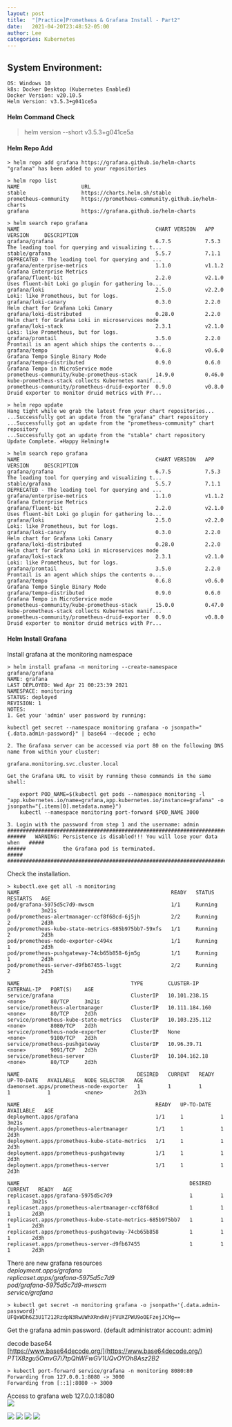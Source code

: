```yaml
---
layout: post
title:  "[Practice]Prometheus & Grafana Install - Part2"
date:   2021-04-20T23:48:52-05:00
author: Lee
categories: Kubernetes
---
```


## System Environment:
    OS: Windows 10 
    k8s: Docker Desktop (Kubernetes Enabled)
    Docker Version: v20.10.5
    Helm Version: v3.5.3+g041ce5a



#### Helm Command Check 
   > helm version --short
	v3.5.3+g041ce5a

#### Helm Repo Add 
    > helm repo add grafana https://grafana.github.io/helm-charts
    "grafana" has been added to your repositories

    > helm repo list
    NAME                    URL
    stable                  https://charts.helm.sh/stable
    prometheus-community    https://prometheus-community.github.io/helm-charts
    grafana                 https://grafana.github.io/helm-charts

    > helm search repo grafana
    NAME                                            CHART VERSION   APP VERSION     DESCRIPTION
    grafana/grafana                                 6.7.5           7.5.3           The leading tool for querying and visualizing t...
    stable/grafana                                  5.5.7           7.1.1           DEPRECATED - The leading tool for querying and ...
    grafana/enterprise-metrics                      1.1.0           v1.1.2          Grafana Enterprise Metrics
    grafana/fluent-bit                              2.2.0           v2.1.0          Uses fluent-bit Loki go plugin for gathering lo...
    grafana/loki                                    2.5.0           v2.2.0          Loki: like Prometheus, but for logs.
    grafana/loki-canary                             0.3.0           2.2.0           Helm chart for Grafana Loki Canary
    grafana/loki-distributed                        0.28.0          2.2.0           Helm chart for Grafana Loki in microservices mode
    grafana/loki-stack                              2.3.1           v2.1.0          Loki: like Prometheus, but for logs.
    grafana/promtail                                3.5.0           2.2.0           Promtail is an agent which ships the contents o...
    grafana/tempo                                   0.6.8           v0.6.0          Grafana Tempo Single Binary Mode
    grafana/tempo-distributed                       0.9.0           0.6.0           Grafana Tempo in MicroService mode
    prometheus-community/kube-prometheus-stack      14.9.0          0.46.0          kube-prometheus-stack collects Kubernetes manif...
    prometheus-community/prometheus-druid-exporter  0.9.0           v0.8.0          Druid exporter to monitor druid metrics with Pr...

    > helm repo update
    Hang tight while we grab the latest from your chart repositories...
    ...Successfully got an update from the "grafana" chart repository
    ...Successfully got an update from the "prometheus-community" chart repository
    ...Successfully got an update from the "stable" chart repository
    Update Complete. ⎈Happy Helming!⎈
    
    > helm search repo grafana
    NAME                                            CHART VERSION   APP VERSION     DESCRIPTION
    grafana/grafana                                 6.7.5           7.5.3           The leading tool for querying and visualizing t...
    stable/grafana                                  5.5.7           7.1.1           DEPRECATED - The leading tool for querying and ...
    grafana/enterprise-metrics                      1.1.0           v1.1.2          Grafana Enterprise Metrics
    grafana/fluent-bit                              2.2.0           v2.1.0          Uses fluent-bit Loki go plugin for gathering lo...
    grafana/loki                                    2.5.0           v2.2.0          Loki: like Prometheus, but for logs.
    grafana/loki-canary                             0.3.0           2.2.0           Helm chart for Grafana Loki Canary
    grafana/loki-distributed                        0.28.0          2.2.0           Helm chart for Grafana Loki in microservices mode
    grafana/loki-stack                              2.3.1           v2.1.0          Loki: like Prometheus, but for logs.
    grafana/promtail                                3.5.0           2.2.0           Promtail is an agent which ships the contents o...
    grafana/tempo                                   0.6.8           v0.6.0          Grafana Tempo Single Binary Mode
    grafana/tempo-distributed                       0.9.0           0.6.0           Grafana Tempo in MicroService mode
    prometheus-community/kube-prometheus-stack      15.0.0          0.47.0          kube-prometheus-stack collects Kubernetes manif...
    prometheus-community/prometheus-druid-exporter  0.9.0           v0.8.0          Druid exporter to monitor druid metrics with Pr...

 

#### Helm Install Grafana

Install grafana at the monitoring namespace  

    > helm install grafana -n monitoring --create-namespace grafana/grafana
    NAME: grafana
    LAST DEPLOYED: Wed Apr 21 00:23:39 2021
    NAMESPACE: monitoring
    STATUS: deployed
    REVISION: 1
    NOTES:
    1. Get your 'admin' user password by running:

    kubectl get secret --namespace monitoring grafana -o jsonpath="{.data.admin-password}" | base64 --decode ; echo

    2. The Grafana server can be accessed via port 80 on the following DNS name from within your cluster:

    grafana.monitoring.svc.cluster.local

    Get the Grafana URL to visit by running these commands in the same shell:

        export POD_NAME=$(kubectl get pods --namespace monitoring -l "app.kubernetes.io/name=grafana,app.kubernetes.io/instance=grafana" -o jsonpath="{.items[0].metadata.name}")
        kubectl --namespace monitoring port-forward $POD_NAME 3000

    3. Login with the password from step 1 and the username: admin
    #################################################################################
    ######   WARNING: Persistence is disabled!!! You will lose your data when   #####
    ######            the Grafana pod is terminated.                            #####
    #################################################################################



Check the installation.  

    > kubectl.exe get all -n monitoring
    NAME                                                 READY   STATUS    RESTARTS   AGE
    pod/grafana-5975d5c7d9-mwscm                         1/1     Running   0          3m21s
    pod/prometheus-alertmanager-ccf8f68cd-6j5jh          2/2     Running   2          2d3h
    pod/prometheus-kube-state-metrics-685b975bb7-59xfs   1/1     Running   2          2d3h
    pod/prometheus-node-exporter-c494x                   1/1     Running   1          2d3h
    pod/prometheus-pushgateway-74cb65b858-6jm5g          1/1     Running   1          2d3h
    pod/prometheus-server-d9fb67455-lsggt                2/2     Running   2          2d3h

    NAME                                    TYPE        CLUSTER-IP       EXTERNAL-IP   PORT(S)    AGE
    service/grafana                         ClusterIP   10.101.238.15    <none>        80/TCP     3m21s
    service/prometheus-alertmanager         ClusterIP   10.111.184.160   <none>        80/TCP     2d3h
    service/prometheus-kube-state-metrics   ClusterIP   10.103.235.112   <none>        8080/TCP   2d3h
    service/prometheus-node-exporter        ClusterIP   None             <none>        9100/TCP   2d3h
    service/prometheus-pushgateway          ClusterIP   10.96.39.71      <none>        9091/TCP   2d3h
    service/prometheus-server               ClusterIP   10.104.162.18    <none>        80/TCP     2d3h

    NAME                                      DESIRED   CURRENT   READY   UP-TO-DATE   AVAILABLE   NODE SELECTOR   AGE
    daemonset.apps/prometheus-node-exporter   1         1         1       1            1           <none>          2d3h

    NAME                                            READY   UP-TO-DATE   AVAILABLE   AGE
    deployment.apps/grafana                         1/1     1            1           3m21s
    deployment.apps/prometheus-alertmanager         1/1     1            1           2d3h
    deployment.apps/prometheus-kube-state-metrics   1/1     1            1           2d3h
    deployment.apps/prometheus-pushgateway          1/1     1            1           2d3h
    deployment.apps/prometheus-server               1/1     1            1           2d3h

    NAME                                                       DESIRED   CURRENT   READY   AGE
    replicaset.apps/grafana-5975d5c7d9                         1         1         1       3m21s
    replicaset.apps/prometheus-alertmanager-ccf8f68cd          1         1         1       2d3h
    replicaset.apps/prometheus-kube-state-metrics-685b975bb7   1         1         1       2d3h
    replicaset.apps/prometheus-pushgateway-74cb65b858          1         1         1       2d3h
    replicaset.apps/prometheus-server-d9fb67455                1         1         1       2d3h

There are new grafana resources   
_deployment.apps/grafana_  
_replicaset.apps/grafana-5975d5c7d9_  
_pod/grafana-5975d5c7d9-mwscm_  
_service/grafana_  

    > kubectl get secret -n monitoring grafana -o jsonpath='{.data.admin-password}'
    UFQxWDh6Z3U1T212RzdpN3RwUWhXRndHVjFVUXZPWU9oOEFzejJCMg==
Get the grafana admin password. (default administrator account: admin)
    
decode base64  
[https://www.base64decode.org/](https://www.base64decode.org/)  
_PT1X8zgu5OmvG7i7tpQhWFwGV1UQvOYOh8Asz2B2_  


    > kubectl port-forward service/grafana -n monitoring 8080:80
    Forwarding from 127.0.0.1:8080 -> 3000
    Forwarding from [::1]:8080 -> 3000

Access to grafana web 127.0.0.1:8080  
<img src="/assets/kubernetes/20210421/grafana_login.PNG">

<img src="/assets/kubernetes/20210421/grafana_main.PNG">

<img src="/assets/kubernetes/20210421/grafana_add_prometheus_1.PNG">
<img src="/assets/kubernetes/20210421/grafana_add_prometheus_2.PNG">
<img src="/assets/kubernetes/20210421/grafana_add_prometheus_3.PNG">
